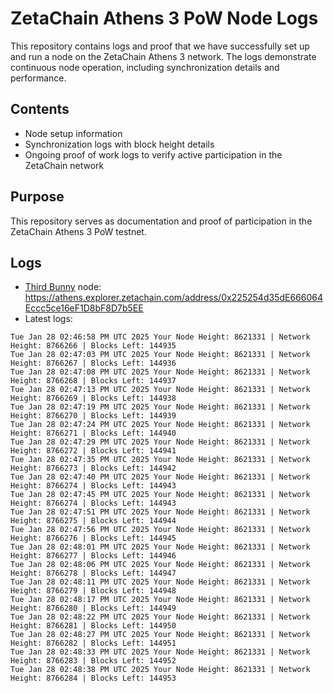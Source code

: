 # ZetaChain Athens 3 PoW Node Logs
This repository contains logs and proof that we have successfully set up and run a node on the ZetaChain Athens 3 network. The logs demonstrate continuous node operation, including synchronization details and performance.

## Contents
- Node setup information
- Synchronization logs with block height details
- Ongoing proof of work logs to verify active participation in the ZetaChain network

## Purpose
This repository serves as documentation and proof of participation in the ZetaChain Athens 3 PoW testnet.

## Logs

- [Third Bunny](https://thirdbunny.xyz/) node: https://athens.explorer.zetachain.com/address/0x225254d35dE666064Eccc5ce16eF1D8bF8D7b5EE
- Latest logs:
```
Tue Jan 28 02:46:58 PM UTC 2025 Your Node Height: 8621331 | Network Height: 8766266 | Blocks Left: 144935
Tue Jan 28 02:47:03 PM UTC 2025 Your Node Height: 8621331 | Network Height: 8766267 | Blocks Left: 144936
Tue Jan 28 02:47:08 PM UTC 2025 Your Node Height: 8621331 | Network Height: 8766268 | Blocks Left: 144937
Tue Jan 28 02:47:13 PM UTC 2025 Your Node Height: 8621331 | Network Height: 8766269 | Blocks Left: 144938
Tue Jan 28 02:47:19 PM UTC 2025 Your Node Height: 8621331 | Network Height: 8766270 | Blocks Left: 144939
Tue Jan 28 02:47:24 PM UTC 2025 Your Node Height: 8621331 | Network Height: 8766271 | Blocks Left: 144940
Tue Jan 28 02:47:29 PM UTC 2025 Your Node Height: 8621331 | Network Height: 8766272 | Blocks Left: 144941
Tue Jan 28 02:47:35 PM UTC 2025 Your Node Height: 8621331 | Network Height: 8766273 | Blocks Left: 144942
Tue Jan 28 02:47:40 PM UTC 2025 Your Node Height: 8621331 | Network Height: 8766274 | Blocks Left: 144943
Tue Jan 28 02:47:45 PM UTC 2025 Your Node Height: 8621331 | Network Height: 8766274 | Blocks Left: 144943
Tue Jan 28 02:47:51 PM UTC 2025 Your Node Height: 8621331 | Network Height: 8766275 | Blocks Left: 144944
Tue Jan 28 02:47:56 PM UTC 2025 Your Node Height: 8621331 | Network Height: 8766276 | Blocks Left: 144945
Tue Jan 28 02:48:01 PM UTC 2025 Your Node Height: 8621331 | Network Height: 8766277 | Blocks Left: 144946
Tue Jan 28 02:48:06 PM UTC 2025 Your Node Height: 8621331 | Network Height: 8766278 | Blocks Left: 144947
Tue Jan 28 02:48:11 PM UTC 2025 Your Node Height: 8621331 | Network Height: 8766279 | Blocks Left: 144948
Tue Jan 28 02:48:17 PM UTC 2025 Your Node Height: 8621331 | Network Height: 8766280 | Blocks Left: 144949
Tue Jan 28 02:48:22 PM UTC 2025 Your Node Height: 8621331 | Network Height: 8766281 | Blocks Left: 144950
Tue Jan 28 02:48:27 PM UTC 2025 Your Node Height: 8621331 | Network Height: 8766282 | Blocks Left: 144951
Tue Jan 28 02:48:33 PM UTC 2025 Your Node Height: 8621331 | Network Height: 8766283 | Blocks Left: 144952
Tue Jan 28 02:48:38 PM UTC 2025 Your Node Height: 8621331 | Network Height: 8766284 | Blocks Left: 144953
```
